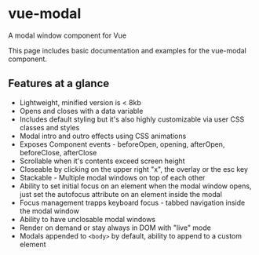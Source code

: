 # vue-modal

A modal window component for Vue

This page includes basic documentation and examples for the vue-modal component.

<Intro />

## Features at a glance

- Lightweight, minified version is < 8kb
- Opens and closes with a data variable
- Includes default styling but it's also highly customizable via user CSS classes and styles
- Modal intro and outro effects using CSS animations
- Exposes Component events - beforeOpen, opening, afterOpen, beforeClose, afterClose
- Scrollable when it's contents exceed screen height
- Closeable by clicking on the upper right "x", the overlay or the esc key
- Stackable - Multiple modal windows on top of each other
- Ability to set initial focus on an element when the modal window opens, just set the autofocus attribute on an element inside the modal
- Focus management trapps keyboard focus - tabbed navigation inside the modal window
- Ability to have unclosable modal windows
- Render on demand or stay always in DOM with "live" mode
- Modals appended to ```<body>``` by default, ability to append to a custom element